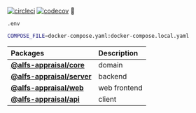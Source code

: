 [![circleci](https://circleci.com/gh/h4nyu/alfs-appraisal.svg?style=svg)](https://app.circleci.com/pipelines/github/h4nyu/alfs-appraisal?filter=all)
[![codecov](https://codecov.io/gh/h4nyu/alfs-appraisal/branch/master/graph/badge.svg?token=9Q2C14ZRG5)](https://codecov.io/gh/h4nyu/alfs-appraisal)


`.env`

```sh
COMPOSE_FILE=docker-compose.yaml:docker-compose.local.yaml
```

| Packages                                            | Description  |
| :-                                                  | :-           |
| **[@alfs-appraisal/core](./app/packages/core)**     | domain       |
| **[@alfs-appraisal/server](./app/packages/server)** | backend      |
| **[@alfs-appraisal/web](./app/packages/web)**       | web frontend |
| **[@alfs-appraisal/api](./app/packages/api)**       | client       |
